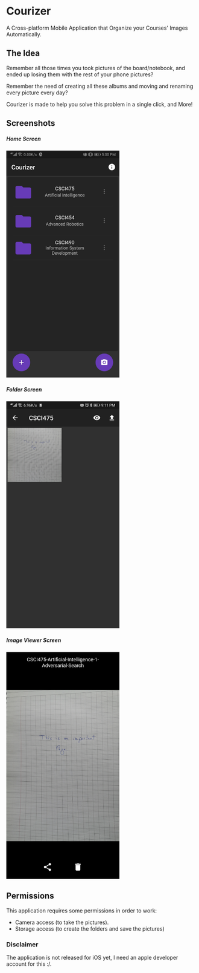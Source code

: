# Courizer

A Cross-platform Mobile Application that Organize your Courses' Images Automatically.

## The Idea

Remember all those times you took pictures of the board/notebook, and ended up losing them with the rest of your phone pictures?

Remember the need of creating all these albums and moving and renaming every picture every day?

Courizer is made to help you solve this problem in a single click, and More!

## Screenshots

##### Home Screen

<img src="https://github.com/Qabbout/Courizer/blob/master/screenshots/S1.jpg" width="300">

##### Folder Screen

<img src="https://github.com/Qabbout/Courizer/blob/master/screenshots/S2.jpg" width="300">

##### Image Viewer Screen

<img src="https://github.com/Qabbout/Courizer/blob/master/screenshots/S3.jpg" width="300">

## Permissions

This application requires some permissions in order to work:

- Camera access (to take the pictures).
- Storage access (to create the folders and save the pictures)

### Disclaimer

The application is not released for iOS yet, I need an apple developer account for this :/.
